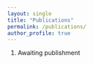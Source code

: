 ```yaml
---
layout: single
title: "Publications"
permalink: /publications/
author_profile: true
---
```


1. Awaiting publishment
